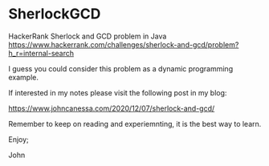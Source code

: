 # SherlockGCD
HackerRank Sherlock and GCD problem in Java
https://www.hackerrank.com/challenges/sherlock-and-gcd/problem?h_r=internal-search

I guess you could consider this problem as a dynamic programming example.

If interested in my notes please visit the following post in my blog:

https://www.johncanessa.com/2020/12/07/sherlock-and-gcd/

Remember to keep on reading and experiemnting, it is the best way to learn.

Enjoy;

John

